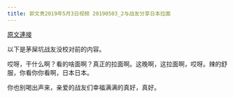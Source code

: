 ```yaml
---
title: 郭文贵2019年5月3日视频 20190503_2与战友分享日本拉面
---
```


[原文連接](https://gnews.org/ThreadView/53478684)

以下是茅屎坑战友没校对前的内容。

  哎呀，干什么啊？看的啥面啊？真正的拉面啊。这晚啊，这拉面啊，哎呀。辣的舒服，你看你你看啊，日本日本。

  你也别喝出声来，亲爱的战友们幸福满满的真好，真好。
